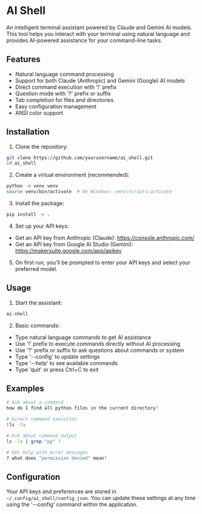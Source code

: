 # AI Shell

An intelligent terminal assistant powered by Claude and Gemini AI models. This tool helps you interact with your terminal using natural language and provides AI-powered assistance for your command-line tasks.

## Features

- Natural language command processing
- Support for both Claude (Anthropic) and Gemini (Google) AI models
- Direct command execution with '!' prefix
- Question mode with '?' prefix or suffix
- Tab completion for files and directories
- Easy configuration management
- ANSI color support

## Installation

1. Clone the repository:
```bash
git clone https://github.com/yourusername/ai_shell.git
cd ai_shell
```

2. Create a virtual environment (recommended):
```bash
python -m venv venv
source venv/bin/activate  # On Windows: venv\Scripts\activate
```

3. Install the package:
```bash
pip install -e .
```

4. Set up your API keys:
- Get an API key from Anthropic (Claude): https://console.anthropic.com/
- Get an API key from Google AI Studio (Gemini): https://makersuite.google.com/app/apikey

5. On first run, you'll be prompted to enter your API keys and select your preferred model.

## Usage

1. Start the assistant:
```bash
ai-shell
```

2. Basic commands:
- Type natural language commands to get AI assistance
- Use '!' prefix to execute commands directly without AI processing
- Use '?' prefix or suffix to ask questions about commands or system
- Type '--config' to update settings
- Type '--help' to see available commands
- Type 'quit' or press Ctrl+C to exit

## Examples

```bash
# Ask about a command
how do I find all python files in the current directory?

# Direct command execution
!ls -la

# Ask about command output
ls -la | grep "py" ?

# Get help with error messages
? what does "permission denied" mean?
```

## Configuration

Your API keys and preferences are stored in `~/.config/ai_shell/config.json`. You can update these settings at any time using the '--config' command within the application.
